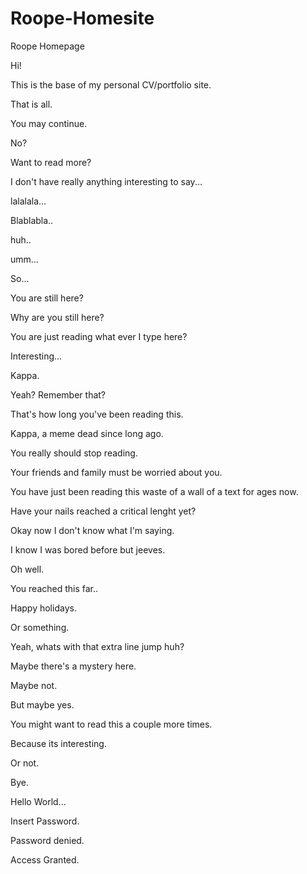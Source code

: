 # Roope-Homesite
Roope Homepage

Hi!

This is the base of my personal CV/portfolio site.

That is all.

You may continue.

No?

Want to read more?

I don't have really anything interesting to say...

lalalala...

Blablabla..

huh..

umm...

So...

You are still here?

Why are you still here?

You are just reading what ever I type here?

Interesting...

Kappa.

Yeah? Remember that?

That's how long you've been reading this.

Kappa, a meme dead since long ago.

You really should stop reading.

Your friends and family must be worried about you.

You have just been reading this waste of a wall of a text for ages now.

Have your nails reached a critical lenght yet?

Okay now I don't know what I'm saying.

I know I was bored before but jeeves.

Oh well.

You reached this far..

Happy holidays.


Or something.

Yeah, whats with that extra line jump huh?

Maybe there's a mystery here.

Maybe not.

But maybe yes.

You might want to read this a couple more times.

Because its interesting.

Or not.

Bye.

Hello World...

Insert Password.

Password denied.

Access Granted.

